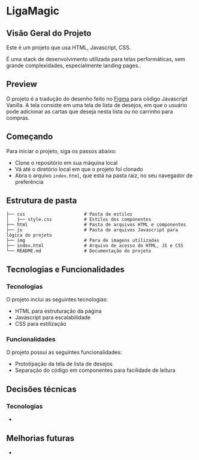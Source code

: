 # LigaMagic

## Visão Geral do Projeto

Este é um projeto que usa HTML, Javascript, CSS.

É uma stack de desenvolvimento utilizada para telas performáticas, sem grande complexidades, especialmente landing pages..

## Preview

O projeto é a tradução do desenho feito no [Figma](https://www.figma.com/file/6dqZEH8zgdzLCThML6Jqpt/Prova-dev?type=design&node-id=0-1&mode=design&t=bJPQkM3K1ZYlRYOQ-0) para código Javascript Vanilla. A tela consiste em uma tela de lista de desejos, em que o usuário pode adicionar as cartas que deseja nesta lista ou no carrinho para compras.

## Começando

Para iniciar o projeto, siga os passos abaixo:

- Clone o repositório em sua máquina local
- Vá até o diretório local em que o projeto foi clonado
- Abra o arquivo `index.html`, que está na pasta raíz, no seu navegador de preferência

## Estrutura de pasta

```
├── css                      # Pasta de estilos
│   ├── style.css            # Estilos dos componentes
├── html                     # Pasta de arquivos HTML e componentes
├── js                       # Pasta de arquivos Javascript para lógica do projeto
├── img                      # Para de imagens utilizadas
├── index.html               # Arquivo de acesso do HTML, JS e CSS
└── README.md                # Documentação do projeto
```

## Tecnologias e Funcionalidades

### Tecnologias

O projeto inclui as seguintes tecnologias:

- HTML para estruturação da página
- Javascript para escalabilidade
- CSS para estilização

### Funcionalidades

O projeto possui as seguintes funcionalidades:

- Prototipação da tela de lista de desejos
- Separação do código em componentes para facilidade de leitura

## Decisões técnicas

### Tecnologias

-

## Melhorias futuras

-
